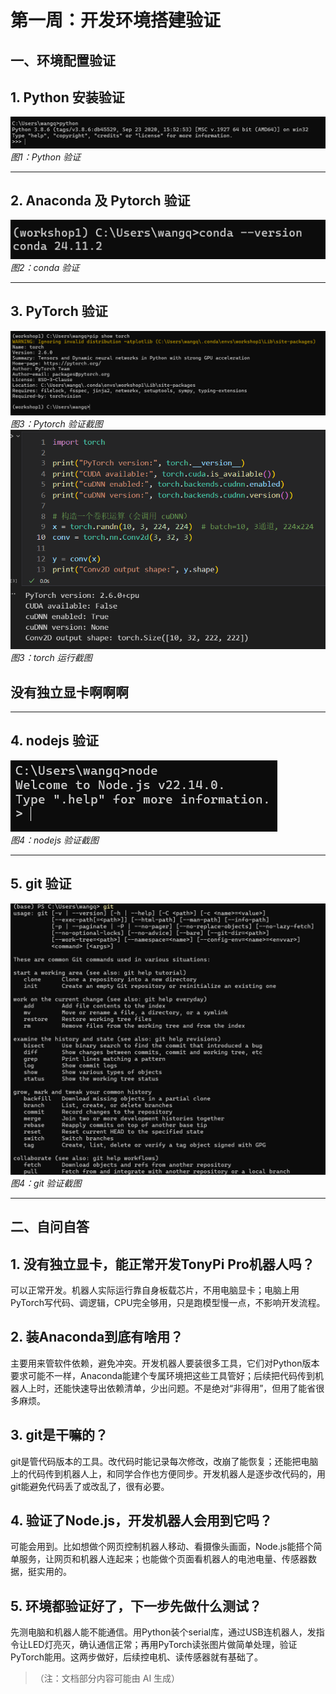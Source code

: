# 第一周：开发环境搭建验证

## 一、环境配置验证

## 1. Python 安装验证
![Python版本验证截图](images/python.png)  
*图1：Python 验证*

---

## 2. Anaconda 及 Pytorch 验证
![Anaconda 及 Pytorch 验证截图](images/conda.png)  
*图2：conda 验证*

---

## 3. PyTorch 验证
![Pytorch运行截图](images/torch.png)  
*图3：Pytorch 验证截图*
![Pytorch运行截图](images/pytorch.png)  
*图3：torch 运行截图*
## 没有独立显卡啊啊啊

---

## 4. nodejs 验证
![nodejs验证截图](images/node.png)  
*图4：nodejs 验证截图*

---

## 5. git 验证
![git验证截图](images/git.png)  
*图4：git 验证截图*

---

## 二、自问自答


## 1. 没有独立显卡，能正常开发TonyPi Pro机器人吗？

可以正常开发。机器人实际运行靠自身板载芯片，不用电脑显卡；电脑上用PyTorch写代码、调逻辑，CPU完全够用，只是跑模型慢一点，不影响开发流程。

## 2. 装Anaconda到底有啥用？

主要用来管软件依赖，避免冲突。开发机器人要装很多工具，它们对Python版本要求可能不一样，Anaconda能建个专属环境把这些工具管好；后续把代码传到机器人上时，还能快速导出依赖清单，少出问题。不是绝对“非得用”，但用了能省很多麻烦。

## 3. git是干嘛的？

git是管代码版本的工具。改代码时能记录每次修改，改崩了能恢复；还能把电脑上的代码传到机器人上，和同学合作也方便同步。开发机器人是逐步改代码的，用git能避免代码丢了或改乱了，很有必要。

## 4. 验证了Node.js，开发机器人会用到它吗？

可能会用到。比如想做个网页控制机器人移动、看摄像头画面，Node.js能搭个简单服务，让网页和机器人连起来；也能做个页面看机器人的电池电量、传感器数据，挺实用的。

## 5. 环境都验证好了，下一步先做什么测试？

先测电脑和机器人能不能通信。用Python装个serial库，通过USB连机器人，发指令让LED灯亮灭，确认通信正常；再用PyTorch读张图片做简单处理，验证PyTorch能用。这两步做好，后续控电机、读传感器就有基础了。
> （注：文档部分内容可能由 AI 生成）